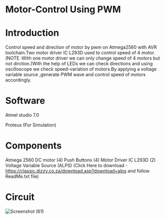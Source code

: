 # Motor-Control Using PWM
# Introduction
Control speed and direction of motor by pwm on Atmega2560 with AVR toolchain.Two motor driver IC L293D used to control speed of 4 motor.(NOTE :With one motor driver we can only change speed of 4 motors but not dirction.)With the help of LEDs we can check directions and using oscilloscope we check speed-variation of motors.By applying a voltage variable source ,generate PWM wave and control speed of motors accordingly.

# Software
Atmel studio 7.0

Proteus (For Simulation)

# Components
Atmega 2560
DC motor (4)
Push Buttons (4)
Motor Driver IC L293D (2)
Voltage Variable Source (ALPS) (Click Here to download -https://classic.dizzy.co.za/download.asp?download=alps and follow ReadMe.txt file)

# Circuit
![Screenshot (61)](https://user-images.githubusercontent.com/59273583/144744587-d1f54bc0-96a5-447b-8652-442e6ca19e1a.png)
